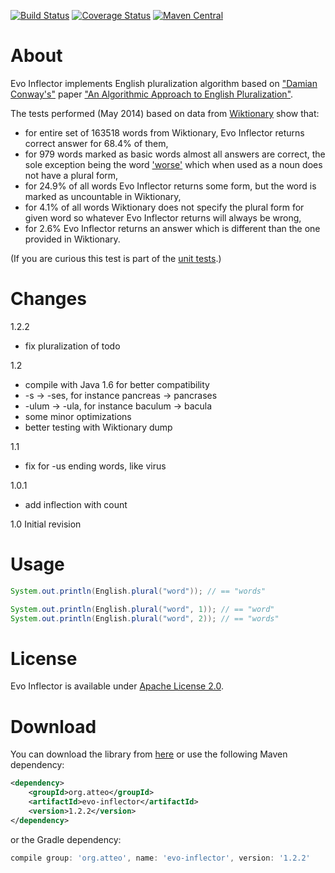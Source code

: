[![Build Status](https://travis-ci.org/atteo/evo-inflector.svg)](https://travis-ci.org/atteo/evo-inflector)
[![Coverage Status](https://img.shields.io/coveralls/atteo/evo-inflector.svg)](https://coveralls.io/r/atteo/evo-inflector)
[![Maven Central](https://maven-badges.herokuapp.com/maven-central/org.atteo/evo-inflector/badge.svg)](https://maven-badges.herokuapp.com/maven-central/org.atteo/evo-inflector)

About
=====

Evo Inflector implements English pluralization algorithm based on ["Damian Conway's"](https://en.wikipedia.org/wiki/Damian_Conway) paper ["An Algorithmic Approach to English Pluralization"](http://www.csse.monash.edu.au/~damian/papers/HTML/Plurals.html).

The tests performed (May 2014) based on data from [Wiktionary](http://dumps.wikimedia.org/enwiktionary/latest/) show that:
- for entire set of 163518 words from Wiktionary, Evo Inflector returns correct answer for 68.4% of them,
- for 979 words marked as basic words almost all answers are correct, the sole exception being the word ['worse'](https://en.wiktionary.org/wiki/worse) which when used as a noun does not have a plural form,
- for 24.9% of all words Evo Inflector returns some form, but the word is marked as uncountable in Wiktionary,
- for 4.1% of all words Wiktionary does not specify the plural form for given word so whatever Evo Inflector returns will always be wrong,
- for 2.6% Evo Inflector returns an answer which is different than the one provided in Wiktionary.

(If you are curious this test is part of the [unit tests](https://github.com/atteo/evo-inflector/blob/master/src/test/java/org/atteo/evo/inflector/EnglishInflectorTest.java).)

Changes
=======

1.2.2
- fix pluralization of todo

1.2
- compile with Java 1.6 for better compatibility
- -s -> -ses, for instance pancreas -> pancrases
- -ulum -> -ula, for instance baculum -> bacula
- some minor optimizations
- better testing with Wiktionary dump

1.1
- fix for -us ending words, like virus

1.0.1
- add inflection with count

1.0 Initial revision

Usage
=====

```java
System.out.println(English.plural("word")); // == "words"

System.out.println(English.plural("word", 1)); // == "word"
System.out.println(English.plural("word", 2)); // == "words"
```

License
=======

Evo Inflector is available under [Apache License 2.0](https://www.apache.org/licenses/LICENSE-2.0).

Download
========

You can download the library from [here](http://search.maven.org/remotecontent?filepath=org/atteo/evo-inflector/1.2.2/evo-inflector-1.2.2.jar) or use the following Maven dependency:

```xml
<dependency>
    <groupId>org.atteo</groupId>
    <artifactId>evo-inflector</artifactId>
    <version>1.2.2</version>
</dependency>
```
or the Gradle dependency:

```groovy
compile group: 'org.atteo', name: 'evo-inflector', version: '1.2.2'
```



